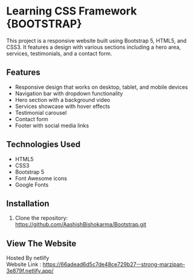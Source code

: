 # Learning CSS Framework {BOOTSTRAP}

This project is a responsive website built using Bootstrap 5, HTML5, and CSS3. It features a design with various sections including a hero area, services, testimonials, and a contact form. 


## Features

- Responsive design that works on desktop, tablet, and mobile devices
- Navigation bar with dropdown functionality
- Hero section with a background video
- Services showcase with hover effects
- Testimonial carousel
- Contact form
- Footer with social media links

## Technologies Used

- HTML5
- CSS3
- Bootstrap 5
- Font Awesome icons
- Google Fonts

## Installation

1. Clone the repository: https://github.com/AashishBishokarma/Bootstrap.git

## View The Website 

Hosted By netlify <br>
Website Link : https://66adead6d5c7de48ce729b27--strong-marzipan-3e879f.netlify.app/


